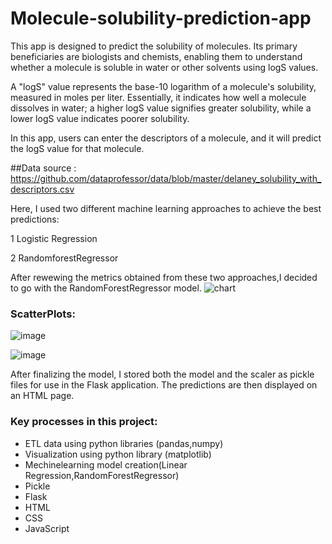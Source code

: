 # Molecule-solubility-prediction-app

This app is designed to predict the solubility of molecules. Its primary beneficiaries are biologists and chemists, enabling them to understand whether a molecule is soluble in water or other solvents using logS values.

A "logS" value represents the base-10 logarithm of a molecule's solubility, measured in moles per liter. Essentially, it indicates how well a molecule dissolves in water; a higher logS value signifies greater solubility, while a lower logS value indicates poorer solubility.

In this app, users can enter the descriptors of a molecule, and it will predict the logS value for that molecule.

##Data source : https://github.com/dataprofessor/data/blob/master/delaney_solubility_with_descriptors.csv

Here, I used two different machine learning approaches to achieve the best predictions:

1 Logistic Regression

2 RandomforestRegressor

After rewewing the metrics obtained from these two approaches,I decided to go with the RandomForestRegressor model.
![chart](https://github.com/user-attachments/assets/a0f86581-8c69-403e-9c7a-500abcf2acf0)

### ScatterPlots:

![image](https://github.com/user-attachments/assets/675c0792-3f04-4b2a-b347-38190968d1b8)

![image](https://github.com/user-attachments/assets/f7042f1b-20ae-4758-9261-c052932551b4)

After finalizing the model, I stored both the model and the scaler as pickle files for use in the Flask application. The predictions are then displayed on an HTML page.

### Key processes in this project:

* ETL data using python libraries (pandas,numpy)
* Visualization using python library (matplotlib)
* Mechinelearning model creation(Linear Regression,RandomForestRegressor)
* Pickle
* Flask
* HTML
* CSS
* JavaScript
